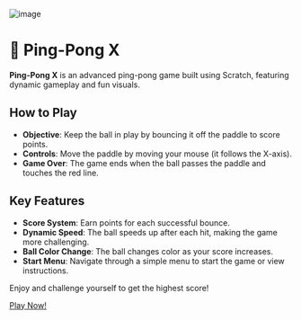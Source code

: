 ![image](https://github.com/user-attachments/assets/f59b46e7-2331-4862-8b97-95c433a7c96b)


# 🏓 Ping-Pong X

**Ping-Pong X** is an advanced ping-pong game built using Scratch, featuring dynamic gameplay and fun visuals.

## How to Play
- **Objective**: Keep the ball in play by bouncing it off the paddle to score points.
- **Controls**: Move the paddle by moving your mouse (it follows the X-axis).
- **Game Over**: The game ends when the ball passes the paddle and touches the red line.

## Key Features
- **Score System**: Earn points for each successful bounce.
- **Dynamic Speed**: The ball speeds up after each hit, making the game more challenging.
- **Ball Color Change**: The ball changes color as your score increases.
- **Start Menu**: Navigate through a simple menu to start the game or view instructions.

Enjoy and challenge yourself to get the highest score!

[Play Now!](https://scratch.mit.edu/projects/1071637367/)
